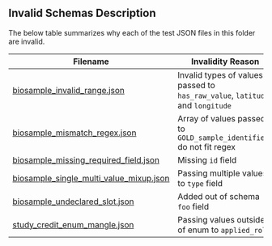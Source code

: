 ## Invalid Schemas Description


The below table summarizes why each of the test JSON files in this folder are invalid.


| Filename                      | Invalidity Reason      |
| ----------------------------- | ---------------------- |
| [biosample_invalid_range.json](Biosample-invalid-range.json)                       | Invalid types of values passed to `has_raw_value`, `latitude` and `longitude` |
| [biosample_mismatch_regex.json](Biosample-mismatch-regex.json)                     | Array of values passed to `GOLD_sample_identifiers` do not fit regex |
| [biosample_missing_required_field.json](Biosample-missing-required-field.json)     | Missing `id` field |
| [biosample_single_multi_value_mixup.json](Biosample-single-multi-value-mixup.json) | Passing multiple values to `type` field |
| [biosample_undeclared_slot.json](biosample_undeclared_slot.json)                   | Added out of schema `foo` field |
| [study_credit_enum_mangle.json](study_credit_enum_mangle.json)                     | Passing values outside of enum to `applied_role` |
